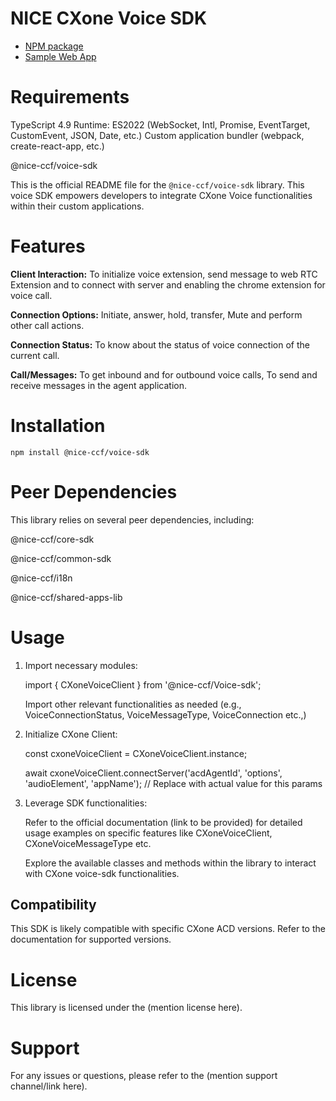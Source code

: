 # NICE CXone Voice SDK

*  [NPM package](https://www.npmjs.com/package/@nice-ccf/voice-sdk)
*  [Sample Web App](https://github.com/nice-cxone/webapp-acd-cxagent-sdk-consumer)

# Requirements
TypeScript 4.9
Runtime: ES2022 (WebSocket, Intl, Promise, EventTarget, CustomEvent, JSON, Date, etc.)
Custom application bundler (webpack, create-react-app, etc.)

@nice-ccf/voice-sdk

This is the official README file for the `@nice-ccf/voice-sdk` library. This voice SDK empowers developers to integrate CXone Voice functionalities within their custom applications.

# Features

<b>Client Interaction:</b> To initialize voice extension, send message to web RTC Extension and to connect with server and enabling the chrome extension for voice call.

<b>Connection Options:</b> Initiate, answer, hold, transfer, Mute and perform other call actions.

<b>Connection Status:</b> To know about the status of voice connection of the current call.

<b>Call/Messages:</b> To get inbound and for outbound voice calls, To send and receive messages in the agent application.

# Installation

`npm install @nice-ccf/voice-sdk`

# Peer Dependencies
This library relies on several peer dependencies, including:

@nice-ccf/core-sdk

@nice-ccf/common-sdk

@nice-ccf/i18n

@nice-ccf/shared-apps-lib

# Usage

1. Import necessary modules:

      import { CXoneVoiceClient } from '@nice-ccf/Voice-sdk';

      Import other relevant functionalities as needed (e.g., VoiceConnectionStatus, VoiceMessageType, VoiceConnection etc.,)

2. Initialize CXone Client:

      const cxoneVoiceClient = CXoneVoiceClient.instance;

      await cxoneVoiceClient.connectServer('acdAgentId', 'options', 'audioElement', 'appName'); // Replace with actual value for this params

3. Leverage SDK functionalities:

      Refer to the official documentation (link to be provided) for detailed usage examples on specific features like CXoneVoiceClient, CXoneVoiceMessageType etc. 
      
      Explore the available classes and methods within the library to interact with CXone voice-sdk functionalities.

## Compatibility

This SDK is likely compatible with specific CXone ACD versions. Refer to the documentation for supported versions.

# License

This library is licensed under the (mention license here).

# Support

For any issues or questions, please refer to the (mention support channel/link here).